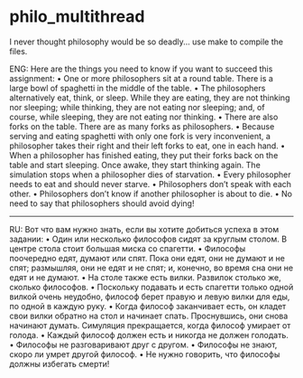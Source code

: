# philo_multithread
I never thought philosophy would be so deadly...
use make to compile the files.

ENG:
Here are the things you need to know if you want to succeed this assignment:
• One or more philosophers sit at a round table.
There is a large bowl of spaghetti in the middle of the table.
• The philosophers alternatively eat, think, or sleep.
While they are eating, they are not thinking nor sleeping;
while thinking, they are not eating nor sleeping;
and, of course, while sleeping, they are not eating nor thinking.
• There are also forks on the table. There are as many forks as philosophers.
• Because serving and eating spaghetti with only one fork is very inconvenient, a
philosopher takes their right and their left forks to eat, one in each hand.
• When a philosopher has finished eating, they put their forks back on the table and
start sleeping. Once awake, they start thinking again. The simulation stops when
a philosopher dies of starvation.
• Every philosopher needs to eat and should never starve.
• Philosophers don’t speak with each other.
• Philosophers don’t know if another philosopher is about to die.
• No need to say that philosophers should avoid dying!
_______________________________________________________________________________________________________________________________________________________________________

RU:
Вот что вам нужно знать, если вы хотите добиться успеха в этом задании:
• Один или несколько философов сидят за круглым столом.
В центре стола стоит большая миска со спагетти.
• Философы поочередно едят, думают или спят.
Пока они едят, они не думают и не спят;
размышляя, они не едят и не спят;
и, конечно, во время сна они не едят и не думают.
• На столе также есть вилки. Развилок столько же, сколько философов.
• Поскольку подавать и есть спагетти только одной вилкой очень неудобно,
философ берет правую и левую вилки для еды, по одной в каждую руку.
• Когда философ заканчивает есть, он кладет свои вилки обратно на стол и
начинает спать. Проснувшись, они снова начинают думать. Симуляция прекращается, когда
философ умирает от голода.
• Каждый философ должен есть и никогда не должен голодать.
• Философы не разговаривают друг с другом.
• Философы не знают, скоро ли умрет другой философ.
• Не нужно говорить, что философы должны избегать смерти!
